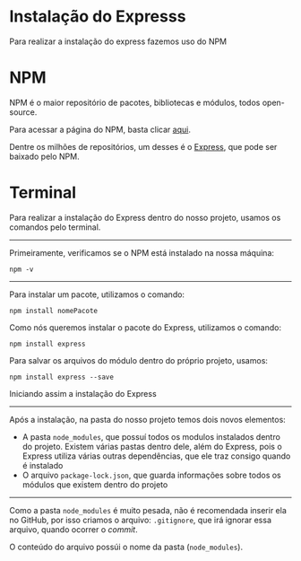# Instalação do Expresss

Para realizar a instalação do express fazemos uso do NPM

# NPM 
NPM é o maior repositório de pacotes, bibliotecas e módulos, todos open-source. 

Para acessar a página do NPM, basta clicar [aqui](https://www.npmjs.com). 

Dentre os milhões de repositórios, um desses é o [Express](https://www.npmjs.com/package/express), que pode ser baixado pelo NPM. 

# Terminal
Para realizar a instalação do Express dentro do nosso projeto, usamos os comandos pelo terminal. 
***

Primeiramente, verificamos se o NPM está instalado na nossa máquina:

`npm -v`

***
Para instalar um pacote, utilizamos o comando: 

`npm install nomePacote `

Como nós queremos instalar o pacote do Express, utilizamos o comando: 

`npm install express `

Para salvar os arquivos do módulo dentro do próprio projeto, usamos: 

`npm install express --save `

Iniciando assim a instalação do Express

***
Após a instalação, na pasta do nosso projeto temos dois novos elementos: 

- A pasta `node_modules`, que possuí todos os modulos instalados dentro do projeto. Existem várias pastas dentro dele, além do Express, pois o Express utiliza várias outras dependências, que ele traz consigo quando é instalado
- O arquivo `package-lock.json`, que guarda informações sobre todos os módulos que existem dentro do projeto

***
Como a pasta `node_modules` é muito pesada, não é recomendada inserir ela no GitHub, por isso criamos o arquivo: `.gitignore`, que irá ignorar essa arquivo, quando ocorrer o *commit*. 

O conteúdo do arquivo possúi o nome da pasta (`node_modules`). 
